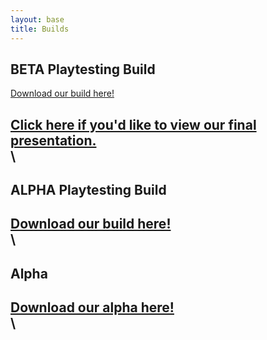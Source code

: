 ```yaml
---
layout: base
title: Builds
---
```

## BETA Playtesting Build
[Download our build here!](https://github.com/DataPointBeing/Spaceward/releases/tag/Beta-v1)

[Click here if you'd like to view our final presentation.](https://docs.google.com/presentation/d/1guFQXJd0Y4is9YsGOSyNzbaCGzmCbhw9dCpGDuCjfTw/edit?usp=sharing)
\
\
---

## ALPHA Playtesting Build
[Download our build here!](https://github.com/DataPointBeing/Spaceward/releases/tag/Playtest)
\
\
---

## Alpha
[Download our alpha here!](https://github.com/DataPointBeing/Spaceward/releases/tag/Alpha)
\
\
---